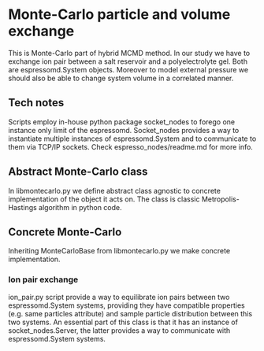 # Monte-Carlo particle and volume exchange

This is Monte-Carlo part of hybrid MCMD method. In our study we have to exchange ion pair between a salt reservoir and a polyelectrolyte gel. Both are espressomd.System objects. Moreover to model external pressure we should also be able to change system volume in a correlated manner.

## Tech notes

Scripts employ in-house python package socket_nodes to forego one instance only limit of the espressomd. Socket_nodes provides a way to instantiate multiple instances of espressomd.System and to communicate to them via TCP/IP sockets. Check espresso_nodes/readme.md for more info.

## Abstract Monte-Carlo class

In libmontecarlo.py we define abstract class agnostic to concrete implementation of the object it acts on. The class is classic Metropolis-Hastings algorithm in python code.

## Concrete Monte-Carlo

Inheriting MonteCarloBase from libmontecarlo.py we make concrete implementation.

### Ion pair exchange

ion_pair.py script provide a way to equilibrate ion pairs between two espressomd.System systems, providing they have compatible properties (e.g. same particles attribute) and sample particle distribution between this two systems.
An essential part of this class is that it has an instance of socket_nodes.Server, the latter provides a way to communicate with espressomd.System systems.
